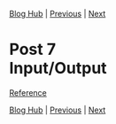 [Blog Hub](../index) | [Previous](post8) | [Next](post9)

# Post 7<br>Input/Output

[Reference](http://learnyouahaskell.com/input-and-output)

[Blog Hub](../index) | [Previous](post8) | [Next](post9)
